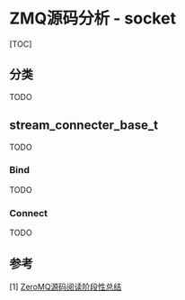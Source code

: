 # ZMQ源码分析 - socket

[TOC]



## 分类

TODO



## stream_connecter_base_t

TODO

### Bind

TODO

### Connect

TODO



## 参考

[1] [ZeroMQ源码阅读阶段性总结](https://www.icode9.com/content-1-120408.html#socket_base_t___343)